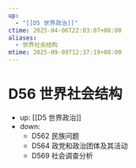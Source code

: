 ```yaml
---
up:
  - "[[D5 世界政治]]"
ctime: 2025-04-06T22:03:07+08:00
aliases:
  - 世界社会结构
mtime: 2025-09-09T12:37:19+08:00
---
```


# D56 世界社会结构

- up: [[D5 世界政治]]
- down:	
	- D562 民族问题
	- D564 政党和政治团体及其活动
	- D569 社会调查分析
	
